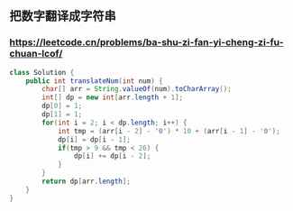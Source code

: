 ## 把数字翻译成字符串
### https://leetcode.cn/problems/ba-shu-zi-fan-yi-cheng-zi-fu-chuan-lcof/
```java
class Solution {
    public int translateNum(int num) {
        char[] arr = String.valueOf(num).toCharArray();
        int[] dp = new int[arr.length + 1];
        dp[0] = 1;
        dp[1] = 1;
        for(int i = 2; i < dp.length; i++) {
            int tmp = (arr[i - 2] - '0') * 10 + (arr[i - 1] - '0');
            dp[i] = dp[i - 1];
            if(tmp > 9 && tmp < 26) {
                dp[i] += dp[i - 2];
            }
        }
        return dp[arr.length];
    }
}
```
